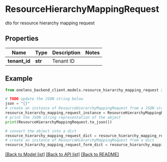 # ResourceHierarchyMappingRequest

dto for resource hierarchy mapping request

## Properties

Name | Type | Description | Notes
------------ | ------------- | ------------- | -------------
**tenant_id** | **str** | Tenant ID | 

## Example

```python
from onelens_backend_client.models.resource_hierarchy_mapping_request import ResourceHierarchyMappingRequest

# TODO update the JSON string below
json = "{}"
# create an instance of ResourceHierarchyMappingRequest from a JSON string
resource_hierarchy_mapping_request_instance = ResourceHierarchyMappingRequest.from_json(json)
# print the JSON string representation of the object
print(ResourceHierarchyMappingRequest.to_json())

# convert the object into a dict
resource_hierarchy_mapping_request_dict = resource_hierarchy_mapping_request_instance.to_dict()
# create an instance of ResourceHierarchyMappingRequest from a dict
resource_hierarchy_mapping_request_form_dict = resource_hierarchy_mapping_request.from_dict(resource_hierarchy_mapping_request_dict)
```
[[Back to Model list]](../README.md#documentation-for-models) [[Back to API list]](../README.md#documentation-for-api-endpoints) [[Back to README]](../README.md)


